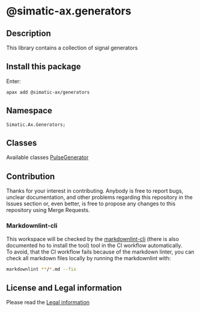 # @simatic-ax.generators

## Description

This library contains a collection of signal generators

## Install this package

Enter:

```cli
apax add @simatic-ax/generators
```

## Namespace

```iec-st
Simatic.Ax.Generators;
```

## Classes

Available classes
[PulseGenerator](docs/PulseGenerator.md)

## Contribution

Thanks for your interest in contributing. Anybody is free to report bugs, unclear documentation, and other problems regarding this repository in the Issues section or, even better, is free to propose any changes to this repository using Merge Requests.

### Markdownlint-cli

This workspace will be checked by the [markdownlint-cli](https://github.com/igorshubovych/markdownlint-cli) (there is also documented ho to install the tool) tool in the CI workflow automatically.  
To avoid, that the CI workflow fails because of the markdown linter, you can check all markdown files locally by running the markdownlint with:

```sh
markdownlint **/*.md --fix
```

## License and Legal information

Please read the [Legal information](LICENSE.md)
